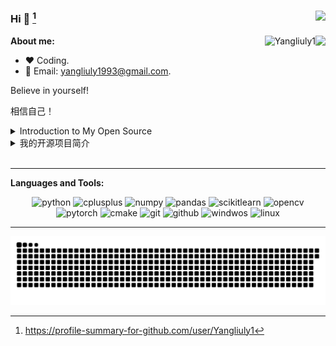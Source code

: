 ### Hi 👋  [^2]<img align="right" src="https://profile-counter.glitch.me/Yangliuly1/count.svg" />

<img align="right" src="https://github-readme-stats.vercel.app/api?username=Yangliuly1&show_icons=true&icon_color=805AD5&text_color=718096&bg_color=ffffff&hide_title=true&count_private=true" />

<p><img align="right" src="https://github-readme-streak-stats.herokuapp.com/?user=yangliuly1" alt="Yangliuly1" /></p>

**About me:**

- ❤️ Coding.
- 💬 Email: yangliuly1993@gmail.com.

Believe in yourself!

相信自己！

<details>

<summary>Introduction to My Open Source</summary>

1. Lane Detection

  - [lane-detection-v1.0](https://github.com/yangliuly1/lane-detection-v1.0)

</details>




<details>
<summary>我的开源项目简介</summary>
1.

| 车道线识别                                                   |                        |
| :----------------------------------------------------------- | :--------------------- |
| [lane-detection-v1.0](https://github.com/yangliuly1/lane-detection-v1.0) | 基于opencv的车道线检测 |

</details>

<br>

---

**Languages and Tools:** 

<p align="center">
	<img alt="python" src="https://img.shields.io/badge/Python-3776AB?style=flat-square&logo=python&logoColor=white" />
	<img alt="cplusplus" src="https://img.shields.io/badge/C%2B%2B-00599C?style=flat-square&logo=c%2B%2B&logoColor=white" />
	<img alt="numpy" src="https://img.shields.io/badge/Numpy-777BB4?style=flat-square&logo=numpy&logoColor=white" >
	<img alt="pandas", src="https://img.shields.io/badge/Pandas-%23150458.svg?style=flat-square&logo=pandas&logoColor=white" />
	<img alt="scikitlearn", src="https://img.shields.io/badge/Scikit--learn-%23F7931E.svg?style=flat-square&logo=scikit-learn&logoColor=white" />
	<img alt="opencv" src="https://img.shields.io/badge/Opencv-%23white.svg?style=flat-square&logo=opencv&logoColor=white" />
	<img alt="pytorch" src="https://img.shields.io/badge/PyTorch-%23EE4C2C.svg?flat-square&logo=PyTorch&logoColor=white" />
	<img alt="cmake" src="https://img.shields.io/badge/CMake-064F8C?style=flat-square&logo=cmake&logoColor=white" >
	<img alt="git" src="https://img.shields.io/badge/Git-F05032?style=flat-square&logo=git&logoColor=white" />
	<img alt="github" src="https://img.shields.io/badge/GitHub-100000?style=flat-square&logo=github&logoColor=white" />
	<img alt="windwos", src="https://img.shields.io/badge/Windows-0078D6?style=flat-square&logo=windows&logoColor=white" />
	<img alt="linux" src="https://img.shields.io/badge/Linux-FCC624?style=flat-square&logo=linux&logoColor=black" />
</p>

---

![Game[^1]](github-user-contribution.svg)

[^1]: _generated with [Platane/snk](https://github.com/Platane/snk)_
[^2]: <a href="https://profile-summary-for-github.com/user/Yangliuly1">https://profile-summary-for-github.com/user/Yangliuly1</a>
